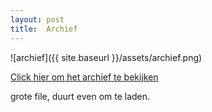 ```yaml
---
layout: post
title:  Archief
---
```


![archief]({{ site.baseurl }}/assets/archief.png)

[Click hier om het archief te bekijken](archief2014)

grote file, duurt even om te laden.
